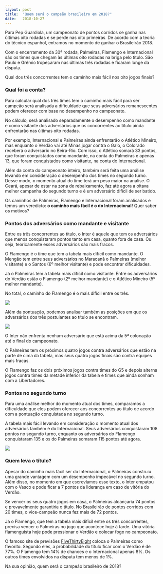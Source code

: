 ```yaml
---
layout: post
title:  "Quem será o campeão brasileiro em 2018?"
date:   2018-10-27
---
```


Para Pep Guardiola, um campeonato de pontos corridos se ganha nas últimas oito rodadas e se perde nas oito primeiras. De acordo com a teoria do técnico espanhol, entramos no momento de ganhar o Brasileirão 2018.

Com o encerramento da 30ª rodada, Palmeiras, Flamengo e Internacional são os times que chegam às últimas oito rodadas na briga pelo título. São Paulo e Grêmio tropeçaram nas últimas três rodadas e ficaram longe da disputa.

Qual dos três concorrentes tem o caminho mais fácil nos oito jogos finais?

### Qual foi a conta?

Para calcular qual dos três times tem o caminho mais fácil para ser campeão será analisada a dificuldade que seus adversários remanescentes podem oferecer com base no desempenho no campeonato.

No cálculo, será analisado separadamente o desempenho como mandante e como visitante dos adversários que os concorrentes ao título ainda enfrentarão nas últimas oito rodadas.

Por exemplo, Internacional e Palmeiras ainda enfrentarão o Atlético Mineiro, mas enquanto o Verdão vai até Minas jogar contra o Galo, o Colorado receberá o adversário no Beira-Rio. Com isso, o Atlético somará 33 pontos, que foram conquistados como mandante, na conta do Palmeiras e apenas 13, que foram conquistados como visitante, na conta do Internacional.

Além da conta do campeonato inteiro, também será feita uma análise levando em consideração o desempenho dos times no segundo turno. Desse modo, o momento atual do time terá um peso maior na análise. O Ceará, apesar de estar na zona de rebaixamento, faz até agora a oitava melhor campanha do segundo turno e é um adversário difícil de ser batido.

Os caminhos de Palmeiras, Flamengo e Internacional foram analisados e temos um veredicto: **o caminho mais fácil é o do Internacional!** Quer saber os motivos?

### Pontos dos adversários como mandante e visitante

Entre os três concorrentes ao título, o Inter é aquele que tem os adversários que menos conquistaram pontos tanto em casa, quanto fora de casa. Ou seja, teoricamente esses adversários são mais fracos.

O Flamengo é o time que tem a tabela mais difícil como mandante. O Mengão tem entre seus adversários no Maracanã o Palmeiras (melhor visitante) e o Santos (6º melhor visitante) e pode encontrar dificuldades.

Já o Palmeiras tem a tabela mais difícil como visitante. Entre os adversários do Verdão estão o Flamengo (2º melhor mandante) e o Atlético Mineiro (5º melhor mandante).

No total, o caminho do Flamengo é o mais difícil entre os três.

![](https://cdn-images-1.medium.com/max/1600/1*anm_VT5nUtaeZSM_UyNrtw.png)

Além da pontuação, podemos analisar também as posições em que os adversários dos três postulantes ao título se encontram.

![](https://cdn-images-1.medium.com/max/1600/1*1GXCDl51ItF2fSSafCNntQ.png)

O Inter não enfrenta nenhum adversário que está acima da 5ª colocação até o final do campeonato.

O Palmeiras tem os próximos quatro jogos contra adversários que estão na parte de cima da tabela, mas seus quatro jogos finais são contra equipes mais fracas.

O Flamengo faz os dois próximos jogos contra times do G5 e depois alterna jogos contra times da metade inferior da tabela e times que ainda sonham com a Libertadores.

### Pontos no segundo turno
Para uma análise melhor do momento atual dos times, comparamos a dificuldade que eles podem oferecer aos concorrentes ao título de acordo com a pontuação conquistada no segundo turno.

A tabela mais fácil levando em consideração o momento atual dos adversários também é do Internacional. Seus adversários conquistaram 108 pontos no segundo turno, enquanto os adversários do Flamengo conquistaram 135 e os do Palmeiras somaram 115 pontos até agora.

![](https://cdn-images-1.medium.com/max/1600/1*8JZknz76DhawRtxgP45BDg.png)

### Quem leva o título?

Apesar do caminho mais fácil ser do Internacional, o Palmeiras construiu uma grande vantagem com um desempenho impecável no segundo turno. Além disso, no momento em que escrevíamos esse texto, o Inter empatou com o Vasco e pode ficar a 7 pontos da liderança em caso de vitória do Verdão.

Se vencer os seus quatro jogos em casa, o Palmeiras alcançaria 74 pontos e provavelmente garantiria o título. No Brasileirão de pontos corridos com 20 times, o vice-campeão nunca fez mais de 72 pontos.

Já o Flamengo, que tem a tabela mais difícil entre os três concorrentes, precisa vencer o Palmeiras no jogo que acontece hoje à tarde. Uma vitória flamenguista hoje pode pressionar o Verdão e colocar fogo no campeonato.

O famoso site de previsões [FiveThirtyEight](https://fivethirtyeight.com) coloca o Palmeiras como favorito. Segundo eles, a probabilidade do título ficar com o Verdão é de 77%. O Flamengo tem 14% de chances e o Internacional apenas 8%. Os outros times envolvidos na disputa tem menos de 1%.

Na sua opinião, quem será o campeão brasileiro de 2018?
